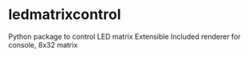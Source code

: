 # ledmatrixcontrol
Python package to control LED matrix
Extensible
Included renderer for console, 8x32 matrix

